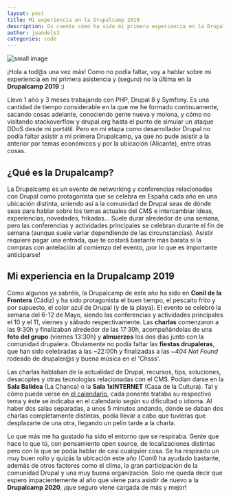 ```yaml
---
layout: post
title: Mi experiencia en la Drupalcamp 2019
description: Os cuento cómo ha sido mi primera experiencia en la Drupalcamp 2019 celebrada en Conil (Cádiz)
author: juandels3
categories: code
---
```


![small image]({{site.baseurl}}/images/drupalcamp2019.jpg)

¡Hola a tod@s una vez más! Como no podía faltar, voy a hablar sobre mi experiencia en mi primera asistencia y (seguro) no la última en la **Drupalcamp 2019** :)

Llevo 1 año y 3 meses trabajando con PHP, Drupal 8 y Symfony. Es una cantidad de tiempo considerable en la que me he formado continuamente, sacando cosas adelante, conociendo gente nueva y molona, y cómo no visitando stackoverflow y drupal.org hasta el punto de simular un ataque DDoS desde mi portátil. Pero en mi etapa como desarrollador Drupal no podía faltar asistir a mi primera Drupalcamp, ya que no pude asistir a la anterior por temas económicos y por la ubicación (Alicante), entre otras cosas.

## ¿Qué es la Drupalcamp?

La Drupalcamp es un evento de networking y conferencias relacionadas con Drupal como protagonista que se celebra en España cada año en una ubicación distinta, uniendo así a la comunidad de Drupal seas de dónde seas para hablar sobre los temas actuales del CMS e intercambiar ideas, experiencias, novedades, frikadas... Suele durar alrededor de una semana, pero las conferencias y actividades principales se celebran durante el fin de semana (aunque suele variar dependiendo de las circunstancias).
Asistir requiere pagar una entrada, que te costará bastante más barata si la compras con antelación al comienzo del evento, ¡por lo que es importante anticiparse!

## Mi experiencia en la Drupalcamp 2019

Como algunos ya sabréis, la Drupalcamp de este año ha sido en **Conil de la Frontera** (Cádiz) y ha sido protagonista el buen tiempo, el pescaito frito y por supuesto, el color azul de Drupal (y de la playa). El evento se celebró la semana del 6-12 de Mayo, siendo las conferencias y actividades principales el 10 y el 11, viernes y sábado respectivamente. Las **charlas** comenzaron a las 9:30h y finalizaban alrededor de las 17:30h, acompañándolas de una **foto del grupo** (viernes 13:30h) y **almuerzos** los dos días junto con la comunidad drupalera. Obviamente no podía faltar las **fiestas drupaleras**, que han sido celebradas a las ~22:00h y finalizadas a las ~*404 Not Found* rodeado de drupaler@s y buena música en el 'Chsss'. 

Las charlas hablaban de la actualidad de Drupal, recursos, tips, soluciones, desacoples y otras tecnologías relacionadas con el CMS. Podían darse en la **Sala Balidea** (La Chanca) o la **Sala 1xINTERNET**  (Casa de la Cultura). Tal y cómo puede verse en [el calendario](https://2019.drupalcamp.es/es/schedule), cada ponente trataba su respectivo tema y éste se indicaba en el calendario según su dificultad o idioma. Al haber dos salas separadas, a unos 5 minutos andando, dónde se daban dos charlas completamente distintas, podía llevar a cabo que tuvieras que desplazarte de una otra, llegando un pelín tarde a la charla. 

Lo que más me ha gustado ha sido el entorno que se respiraba. Gente que hace lo que tú, con pensamiento open source, de localizaciones distintas pero con la que se podía hablar de casi cualquier cosa. Se ha respirado un muy buen rollo y quizás la ubicación este año (Conil) ha ayudado bastante, además de otros factores como el clima, la gran participación de la comunidad Drupal y una muy buena organización.
Solo me queda decir que espero impacientemente al año que viene para asistir de nuevo a la **Drupalcamp 2020**, ¡que seguro viene cargada de más y mejor!